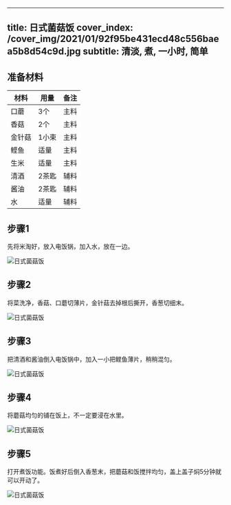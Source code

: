 
---
title: 日式菌菇饭
cover_index: /cover_img/2021/01/92f95be431ecd48c556baea5b8d54c9d.jpg
subtitle: 清淡, 煮, 一小时, 简单
---

## 准备材料

| 材料     | 用量 | 备注|
| ------- | ----- | --- |
| 口蘑 | 3个| 主料 |
| 香菇 | 2个| 主料 |
| 金针菇 | 1小束| 主料 |
| 鲣鱼 | 适量| 主料 |
| 生米 | 适量| 主料 |
| 清酒 | 2茶匙| 辅料 |
| 酱油 | 2茶匙| 辅料 |
| 水 | 适量| 辅料 |

## 步骤1

先将米淘好，放入电饭锅，加入水，放在一边。

![日式菌菇饭](https://i8.meishichina.com/attachment/recipe/201010/201010172056254.JPG?x-oss-process=style/p320) 

## 步骤2

将菜洗净，香菇、口蘑切薄片，金针菇去掉根后撕开，香葱切细末。

![日式菌菇饭](https://i8.meishichina.com/attachment/recipe/201010/201010172100459.JPG?x-oss-process=style/p320) 

## 步骤3

把清酒和酱油倒入电饭锅中，加入一小把鲣鱼薄片，稍稍混匀。

![日式菌菇饭](https://i8.meishichina.com/attachment/recipe/201010/201010172105341.JPG?x-oss-process=style/p320) 

## 步骤4

将蘑菇均匀的铺在饭上，不一定要浸在水里。

![日式菌菇饭](https://i8.meishichina.com/attachment/recipe/201010/201010172115470.JPG?x-oss-process=style/p320) 

## 步骤5

打开煮饭功能。饭煮好后倒入香葱末，把蘑菇和饭搅拌均匀，盖上盖子焖5分钟就可以开动了。

![日式菌菇饭](https://i8.meishichina.com/attachment/recipe/201010/201010172132309.JPG?x-oss-process=style/p320) 

